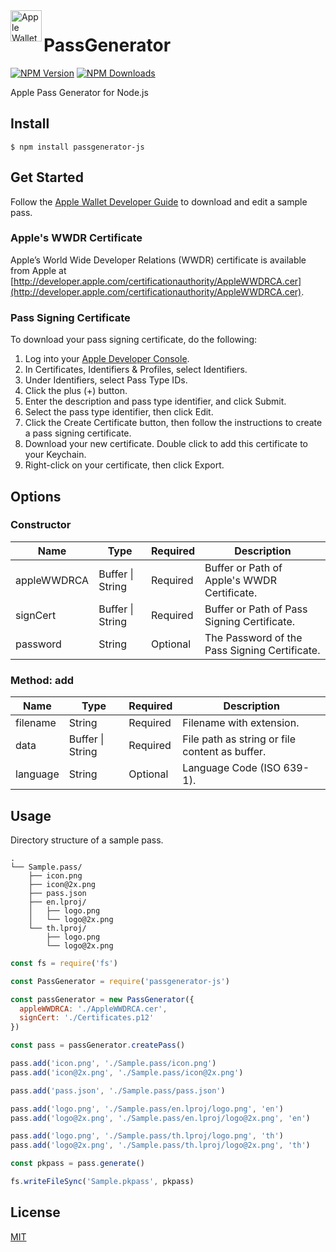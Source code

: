 <img src="https://docs-assets.developer.apple.com/published/c104c9bff0/841b02dd-b78c-4cad-8da4-700761d34e14.png" width="50" height="50" alt="Apple Wallet Logo" align="left" />

# PassGenerator
[![NPM Version][npm-image]][npm-url]
[![NPM Downloads][npm-downloads-image]][npm-downloads-url]

Apple Pass Generator for Node.js

## Install
```
$ npm install passgenerator-js
```

## Get Started
Follow the [Apple Wallet Developer Guide][apple-wallet-developer-guide] to download and edit a sample pass.

### Apple's WWDR Certificate
Apple’s World Wide Developer Relations (WWDR) certificate is available from Apple at [http://developer.apple.com/certificationauthority/AppleWWDRCA.cer](http://developer.apple.com/certificationauthority/AppleWWDRCA.cer).

### Pass Signing Certificate
To download your pass signing certificate, do the following:

1. Log into your [Apple Developer Console][apple-developer-console].
2. In Certificates, Identifiers & Profiles, select Identifiers.
3. Under Identifiers, select Pass Type IDs.
4. Click the plus (+) button.
5. Enter the description and pass type identifier, and click Submit.
6. Select the pass type identifier, then click Edit.
7. Click the Create Certificate button, then follow the instructions to create a pass signing certificate.
8. Download your new certificate. Double click to add this certificate to your Keychain.
9. Right-click on your certificate, then click Export.

## Options
### Constructor
| Name        | Type             | Required | Description                                   |
|-------------|------------------|----------|-----------------------------------------------|
| appleWWDRCA | Buffer \| String | Required | Buffer or Path of Apple's WWDR Certificate.   |
| signCert    | Buffer \| String | Required | Buffer or Path of Pass Signing Certificate.   |
| password    | String           | Optional | The Password of the Pass Signing Certificate. |
### Method: add
| Name     | Type             | Required | Description                                    |
|----------|------------------|----------|------------------------------------------------|
| filename | String           | Required | Filename with extension.                       |
| data     | Buffer \| String | Required | File path as string or file content as buffer. |
| language | String           | Optional | Language Code (ISO 639-1).                     |

## Usage
Directory structure of a sample pass.
```
.
└── Sample.pass/
    ├── icon.png
    ├── icon@2x.png
    ├── pass.json
    ├── en.lproj/
    │   ├── logo.png
    │   └── logo@2x.png
    └── th.lproj/
        ├── logo.png
        └── logo@2x.png
```

```js
const fs = require('fs')

const PassGenerator = require('passgenerator-js')

const passGenerator = new PassGenerator({
  appleWWDRCA: './AppleWWDRCA.cer',
  signCert: './Certificates.p12'
})

const pass = passGenerator.createPass()

pass.add('icon.png', './Sample.pass/icon.png')
pass.add('icon@2x.png', './Sample.pass/icon@2x.png')

pass.add('pass.json', './Sample.pass/pass.json')

pass.add('logo.png', './Sample.pass/en.lproj/logo.png', 'en')
pass.add('logo@2x.png', './Sample.pass/en.lproj/logo@2x.png', 'en')

pass.add('logo.png', './Sample.pass/th.lproj/logo.png', 'th')
pass.add('logo@2x.png', './Sample.pass/th.lproj/logo@2x.png', 'th')

const pkpass = pass.generate()

fs.writeFileSync('Sample.pkpass', pkpass)
```

## License
[MIT](LICENSE)

[npm-image]: https://img.shields.io/npm/v/passgenerator-js.svg
[npm-url]: https://npmjs.org/package/passgenerator-js
[npm-downloads-image]: https://img.shields.io/npm/dm/passgenerator-js.svg
[npm-downloads-url]: https://npmcharts.com/compare/passgenerator-js?minimal=true
[apple-developer-console]: https://developer.apple.com/account
[apple-wallet-developer-guide]: https://developer.apple.com/library/archive/documentation/UserExperience/Conceptual/PassKit_PG/YourFirst.html